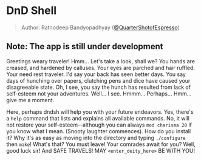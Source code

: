 # DnD Shell

> Author: Ratnodeep Bandyopadhyay ([@QuarterShotofEspresso]())

## Note: The app is still under development

Greetings weary traveler! Hmm... Let's take a look, shall we? You hands are creased,
and hardened by calluses. Your eyes are parched and hair ruffled.
Your need rest traveler. I'd say your back has seen better days.
You say days of hunching over papers, clutching pens and dice have caused your disagreeable state.
Oh, I see, you say the hunch has resulted from lack of self-esteem not your adventures.
Well... I see. Hmmm... Perhaps... Hmm... give me a moment.

Here, perhaps dndsh will help you with your future endeavors. Yes, there's a `help` command
that lists and explains all available commands. 
No, it will not restore your self-esteem--although you can always `mod charisma 20` if you know
what I mean. (Snooty laughter commences). How do you install it? 
Why it's as easy as moving into the directory and typing `./configure` then `make`!
What's that? You must leave!
Your comrades await for you? Well, good luck sir! And SAFE TRAVELS! MAY
`<enter_deity_here>` BE WITH YOU!
